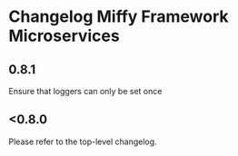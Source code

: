 # Changelog Miffy Framework Microservices

## 0.8.1

Ensure that loggers can only be set once

## <0.8.0

Please refer to the top-level changelog.
